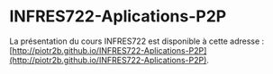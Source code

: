 # INFRES722-Aplications-P2P

La présentation du cours INFRES722 est disponible à cette adresse : [http://piotr2b.github.io/INFRES722-Aplications-P2P](http://piotr2b.github.io/INFRES722-Aplications-P2P).
